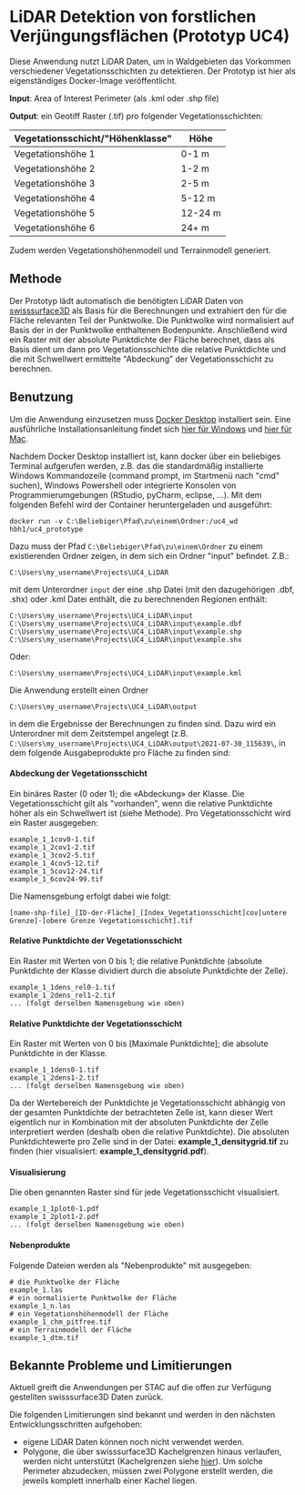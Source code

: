 
LiDAR Detektion von forstlichen Verjüngungsflächen (Prototyp UC4)
=================================================================

Diese Anwendung nutzt LiDAR Daten, um in Waldgebieten das Vorkommen verschiedener Vegetationsschichten zu detektieren. Der Prototyp ist hier als eigenständiges Docker-Image veröffentlicht.

**Input**: Area of Interest Perimeter (als .kml oder .shp file)

**Output**: ein Geotiff Raster (.tif) pro folgender Vegetationsschichten:

| Vegetationsschicht/"Höhenklasse"			| Höhe  			|
|----------------       |---------------    |
| Vegetationshöhe 1		| 0-1 m
| Vegetationshöhe 2		| 1-2 m
| Vegetationshöhe 3		| 2-5 m
| Vegetationshöhe 4		| 5-12 m
| Vegetationshöhe 5		| 12-24 m
| Vegetationshöhe 6		| 24+ m

Zudem werden Vegetationshöhenmodell und Terrainmodell generiert.


Methode
-----------------------------------
Der Prototyp lädt automatisch die benötigten LiDAR Daten von [swisssurface3D](https://www.swisstopo.admin.ch/de/geodata/height/surface3d.html#341_1554992541029) als Basis für die Berechnungen und extrahiert den für die Fläche relevanten Teil der Punktwolke.
Die Punktwolke wird normalisiert auf Basis der in der Punktwolke enthaltenen Bodenpunkte.
Anschließend wird ein Raster mit der absolute Punktdichte der Fläche berechnet, dass als Basis dient um dann pro Vegetationsschichte die relative Punktdichte und die mit Schwellwert ermittelte "Abdeckung" der Vegetationsschicht zu berechnen.


Benutzung
-----------------------------------
Um die Anwendung einzusetzen muss [Docker Desktop](https://docs.docker.com/desktop/) installiert sein. Eine ausführliche Installationsanleitung findet sich [hier für Windows](https://docs.docker.com/docker-for-windows/install/) und [hier für Mac](https://docs.docker.com/docker-for-mac/install/).

Nachdem Docker Desktop installiert ist, kann docker über ein beliebiges Terminal aufgerufen werden, z.B. das die standardmäßig installierte Windows Kommandozeile (command prompt, im Startmenü nach "cmd" suchen), Windows Powershell oder integrierte Konsolen von Programmierumgebungen (RStudio, pyCharm, eclipse, ...).
Mit dem folgenden Befehl wird der Container heruntergeladen und ausgeführt:

    docker run -v C:\Beliebiger\Pfad\zu\einem\Ordner:/uc4_wd hbh1/uc4_prototype

Dazu muss der Pfad ```C:\Beliebiger\Pfad\zu\einem\Ordner``` zu einem existierenden Ordner zeigen, in dem sich ein Ordner "input" befindet. Z.B.:

    C:\Users\my_username\Projects\UC4_LiDAR
    
mit dem Unterordner ```input``` der eine .shp Datei (mit den dazugehörigen .dbf, .shx) oder .kml Datei enthält, die zu berechnenden Regionen enthält:

    C:\Users\my_username\Projects\UC4_LiDAR\input
    C:\Users\my_username\Projects\UC4_LiDAR\input\example.dbf
    C:\Users\my_username\Projects\UC4_LiDAR\input\example.shp
    C:\Users\my_username\Projects\UC4_LiDAR\input\example.shx

Oder:

    C:\Users\my_username\Projects\UC4_LiDAR\input\example.kml


Die Anwendung erstellt einen Ordner 

    C:\Users\my_username\Projects\UC4_LiDAR\output

in dem die Ergebnisse der Berechnungen zu finden sind. Dazu wird ein Unterordner mit dem Zeitstempel angelegt (z.B. ```C:\Users\my_username\Projects\UC4_LiDAR\output\2021-07-30_115639\```, in dem folgende Ausgabeprodukte pro Fläche zu finden sind:

#### Abdeckung der Vegetationsschicht
Ein binäres Raster (0 oder 1); die «Abdeckung» der Klasse. Die Vegetationsschicht gilt als "vorhanden", wenn die relative Punktdichte höher als ein Schwellwert ist (siehe Methode). Pro Vegetationsschicht wird ein Raster ausgegeben:
    
    example_1_1cov0-1.tif
	example_1_2cov1-2.tif
	example_1_3cov2-5.tif
	example_1_4cov5-12.tif
	example_1_5cov12-24.tif
	example_1_6cov24-99.tif
	
Die Namensgebung erfolgt dabei wie folgt:
	
	[name-shp-file]_[ID-der-Fläche]_[Index_Vegetationsschicht]cov[untere Grenze]-[obere Grenze Vegetationsschicht].tif
	
#### Relative Punktdichte der Vegetationsschicht
Ein Raster mit Werten von 0 bis 1; die relative Punktdichte (absolute Punktdichte der Klasse dividiert durch die absolute Punktdichte der Zelle). 

	example_1_1dens_rel0-1.tif
	example_1_2dens_rel1-2.tif
	... (folgt derselben Namensgebung wie oben)
	
#### Relative Punktdichte der Vegetationsschicht
Ein Raster mit Werten von 0 bis [Maximale Punktdichte]; die absolute Punktdichte in der Klasse.

	example_1_1dens0-1.tif
	example_1_2dens1-2.tif
	... (folgt derselben Namensgebung wie oben)
	
Da der Wertebereich der Punktdichte je Vegetationsschicht abhängig von der gesamten Punktdichte der betrachteten Zelle ist, kann dieser Wert eigentlich nur in Kombination mit der absoluten Punktdichte der Zelle interpretiert werden (deshalb oben die relative Punktdichte). Die absoluten Punktdichtewerte pro Zelle sind in der Datei: **example_1_densitygrid.tif** zu finden (hier visualisiert: **example_1_densitygrid.pdf**).
 
#### Visualisierung
Die oben genannten Raster sind für jede Vegetationsschicht visualisiert.

	example_1_1plot0-1.pdf
	example_1_2plot1-2.pdf
	... (folgt derselben Namensgebung wie oben)
	
 
#### Nebenprodukte
Folgende Dateien werden als "Nebenprodukte" mit ausgegeben:

	# die Punktwolke der Fläche
    example_1.las
    # ein normalisierte Punktwolke der Fläche
    example_1_n.las
    # ein Vegetationshöhenmodell der Fläche
    example_1_chm_pitfree.tif
    # ein Terrainmodell der Fläche
	example_1_dtm.tif



Bekannte Probleme und Limitierungen
-----------------------------------
Aktuell greift die Anwendungen per STAC auf die offen zur Verfügung gestellten swisssurface3D Daten zurück.

Die folgenden Limitierungen sind bekannt und werden in den nächsten Entwicklungsschritten aufgehoben:
- eigene LiDAR Daten können noch nicht verwendet werden.
- Polygone, die über swisssurface3D Kachelgrenzen hinaus verlaufen, werden nicht unterstützt (Kachelgrenzen siehe [hier](https://s.geo.admin.ch/9222883f46)). Um solche Perimeter abzudecken, müssen zwei Polygone erstellt werden, die jeweils komplett innerhalb einer Kachel liegen.